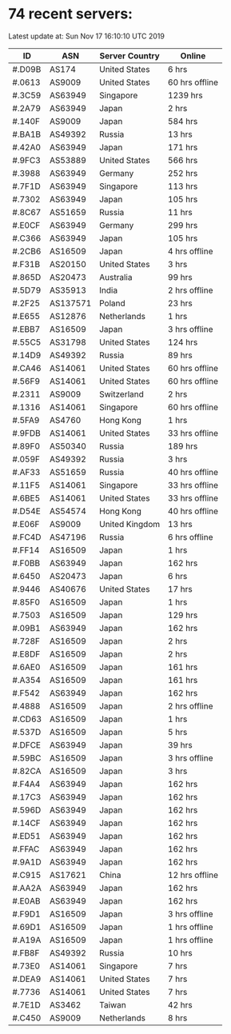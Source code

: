 # 74 recent servers:

Latest update at: Sun Nov 17 16:10:10 UTC 2019

| ID | ASN | Server Country | Online |
| -- | --- | -------------- | ------ |
| #.D09B | AS174 | United States | 6 hrs |
| #.0613 | AS9009 | United States | 60 hrs offline |
| #.3C59 | AS63949 | Singapore | 1239 hrs |
| #.2A79 | AS63949 | Japan | 2 hrs |
| #.140F | AS9009 | Japan | 584 hrs |
| #.BA1B | AS49392 | Russia | 13 hrs |
| #.42A0 | AS63949 | Japan | 171 hrs |
| #.9FC3 | AS53889 | United States | 566 hrs |
| #.3988 | AS63949 | Germany | 252 hrs |
| #.7F1D | AS63949 | Singapore | 113 hrs |
| #.7302 | AS63949 | Japan | 105 hrs |
| #.8C67 | AS51659 | Russia | 11 hrs |
| #.E0CF | AS63949 | Germany | 299 hrs |
| #.C366 | AS63949 | Japan | 105 hrs |
| #.2CB6 | AS16509 | Japan | 4 hrs offline |
| #.F31B | AS20150 | United States | 3 hrs |
| #.865D | AS20473 | Australia | 99 hrs |
| #.5D79 | AS35913 | India | 2 hrs offline |
| #.2F25 | AS137571 | Poland | 23 hrs |
| #.E655 | AS12876 | Netherlands | 1 hrs |
| #.EBB7 | AS16509 | Japan | 3 hrs offline |
| #.55C5 | AS31798 | United States | 124 hrs |
| #.14D9 | AS49392 | Russia | 89 hrs |
| #.CA46 | AS14061 | United States | 60 hrs offline |
| #.56F9 | AS14061 | United States | 60 hrs offline |
| #.2311 | AS9009 | Switzerland | 2 hrs |
| #.1316 | AS14061 | Singapore | 60 hrs offline |
| #.5FA9 | AS4760 | Hong Kong | 1 hrs |
| #.9FDB | AS14061 | United States | 33 hrs offline |
| #.89F0 | AS50340 | Russia | 189 hrs |
| #.059F | AS49392 | Russia | 3 hrs |
| #.AF33 | AS51659 | Russia | 40 hrs offline |
| #.11F5 | AS14061 | Singapore | 33 hrs offline |
| #.6BE5 | AS14061 | United States | 33 hrs offline |
| #.D54E | AS54574 | Hong Kong | 40 hrs offline |
| #.E06F | AS9009 | United Kingdom | 13 hrs |
| #.FC4D | AS47196 | Russia | 6 hrs offline |
| #.FF14 | AS16509 | Japan | 1 hrs |
| #.F0BB | AS63949 | Japan | 162 hrs |
| #.6450 | AS20473 | Japan | 6 hrs |
| #.9446 | AS40676 | United States | 17 hrs |
| #.85F0 | AS16509 | Japan | 1 hrs |
| #.7503 | AS16509 | Japan | 129 hrs |
| #.09B1 | AS63949 | Japan | 162 hrs |
| #.728F | AS16509 | Japan | 2 hrs |
| #.E8DF | AS16509 | Japan | 2 hrs |
| #.6AE0 | AS16509 | Japan | 161 hrs |
| #.A354 | AS16509 | Japan | 161 hrs |
| #.F542 | AS63949 | Japan | 162 hrs |
| #.4888 | AS16509 | Japan | 2 hrs offline |
| #.CD63 | AS16509 | Japan | 1 hrs |
| #.537D | AS16509 | Japan | 5 hrs |
| #.DFCE | AS63949 | Japan | 39 hrs |
| #.59BC | AS16509 | Japan | 3 hrs offline |
| #.82CA | AS16509 | Japan | 3 hrs |
| #.F4A4 | AS63949 | Japan | 162 hrs |
| #.17C3 | AS63949 | Japan | 162 hrs |
| #.596D | AS63949 | Japan | 162 hrs |
| #.14CF | AS63949 | Japan | 162 hrs |
| #.ED51 | AS63949 | Japan | 162 hrs |
| #.FFAC | AS63949 | Japan | 162 hrs |
| #.9A1D | AS63949 | Japan | 162 hrs |
| #.C915 | AS17621 | China | 12 hrs offline |
| #.AA2A | AS63949 | Japan | 162 hrs |
| #.E0AB | AS63949 | Japan | 162 hrs |
| #.F9D1 | AS16509 | Japan | 3 hrs offline |
| #.69D1 | AS16509 | Japan | 1 hrs offline |
| #.A19A | AS16509 | Japan | 1 hrs offline |
| #.FB8F | AS49392 | Russia | 10 hrs |
| #.73E0 | AS14061 | Singapore | 7 hrs |
| #.DEA9 | AS14061 | United States | 7 hrs |
| #.7736 | AS14061 | United States | 7 hrs |
| #.7E1D | AS3462 | Taiwan | 42 hrs |
| #.C450 | AS9009 | Netherlands | 8 hrs |

